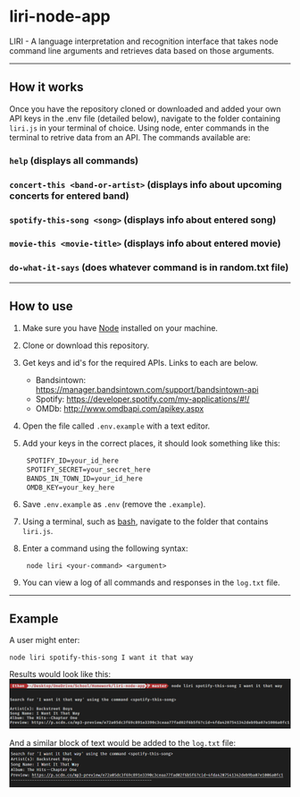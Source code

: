 # liri-node-app
LIRI - A language interpretation and recognition interface that takes node command line arguments and retrieves data based on those arguments.

---

## How it works
Once you have the repository cloned or downloaded and added your own API keys in the .env file (detailed below), navigate to the folder containing `liri.js` in your terminal of choice. Using node, enter commands in the terminal to retrive data from an API. The commands available are:

### `help` (displays all commands)

### `concert-this <band-or-artist>` (displays info about upcoming concerts for entered band)

### `spotify-this-song <song>` (displays info about entered song)

### `movie-this <movie-title>` (displays info about entered movie)

### `do-what-it-says` (does whatever command is in random.txt file)

---
## How to use
1. Make sure you have [Node](https://nodejs.org/) installed on your machine. 
2. Clone or download this repository.
3. Get keys and id's for the required APIs. Links to each are below.
    * Bandsintown: https://manager.bandsintown.com/support/bandsintown-api
    * Spotify: https://developer.spotify.com/my-applications/#!/
    * OMDb: http://www.omdbapi.com/apikey.aspx
4. Open the file called `.env.example` with a text editor.
5. Add your keys in the correct places, it should look something like this:

        SPOTIFY_ID=your_id_here
        SPOTIFY_SECRET=your_secret_here
        BANDS_IN_TOWN_ID=your_id_here
        OMDB_KEY=your_key_here
6. Save `.env.example` as `.env` (remove the `.example`).
7. Using a terminal, such as [bash](https://git-scm.com/downloads), navigate to the folder that contains `liri.js`.
8. Enter a command using the following syntax:

        node liri <your-command> <argument>
9. You can view a log of all commands and responses in the `log.txt` file.

---
## Example
A user might enter:

    node liri spotify-this-song I want it that way

Results would look like this:
![results_example](/images/example.png)

And a similar block of text would be added to the `log.txt` file:
![log_example](/images/log_example.png)
